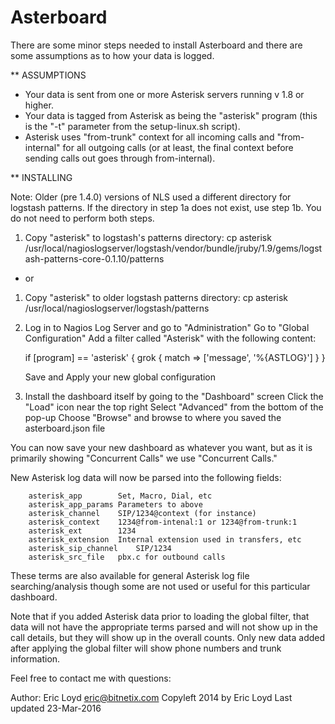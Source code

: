 # Asterboard
There are some minor steps needed to install Asterboard and there are
some assumptions as to how your data is logged.

** ASSUMPTIONS

* Your data is sent from one or more Asterisk servers running v 1.8 or higher.
* Your data is tagged from Asterisk as being the "asterisk" program (this is
	the "-t" parameter from the setup-linux.sh script).
* Asterisk uses "from-trunk" context for all incoming calls and "from-internal"
	for all outgoing calls (or at least, the final context before sending
	calls out goes through from-internal).


** INSTALLING

Note: Older (pre 1.4.0) versions of NLS used a different directory for logstash
patterns.  If the directory in step 1a does not exist, use step 1b.  You do not
need to perform both steps.

1. Copy "asterisk" to logstash's patterns directory:
cp asterisk /usr/local/nagioslogserver/logstash/vendor/bundle/jruby/1.9/gems/logstash-patterns-core-0.1.10/patterns
* or
1. Copy "asterisk" to older logstash patterns directory:
cp asterisk /usr/local/nagioslogserver/logstash/patterns

2. Log in to Nagios Log Server and go to "Administration"
	Go to "Global Configuration"
	Add a filter called "Asterisk" with the following content:

	if [program] == 'asterisk' {
  	  grok {
    	    match => ['message', '%{ASTLOG}']
  	  }
	}

	Save and Apply your new global configuration

3. Install the dashboard itself by going to the "Dashboard" screen
	Click the "Load" icon near the top right
	Select "Advanced" from the bottom of the pop-up
	Choose "Browse" and browse to where you saved the asterboard.json file

You can now save your new dashboard as whatever you want, but as it is primarily
showing "Concurrent Calls" we use "Concurrent Calls."

New Asterisk log data will now be parsed into the following fields:
```
	asterisk_app		Set, Macro, Dial, etc
	asterisk_app_params	Parameters to above
	asterisk_channel	SIP/1234@context (for instance)
	asterisk_context	1234@from-intenal:1 or 1234@from-trunk:1
	asterisk_ext		1234
	asterisk_extension	Internal extension used in transfers, etc
	asterisk_sip_channel	SIP/1234
	asterisk_src_file	pbx.c for outbound calls
```
These terms are also available for general Asterisk log file searching/analysis
though some are not used or useful for this particular dashboard.

Note that if you added Asterisk data prior to loading the global filter, that
data will not have the appropriate terms parsed and will not show up in the
call details, but they will show up in the overall counts.  Only new data added
after applying the global filter will show phone numbers and trunk information.

Feel free to contact me with questions:

Author: Eric Loyd <eric@bitnetix.com>
Copyleft 2014 by Eric Loyd
Last updated 23-Mar-2016
